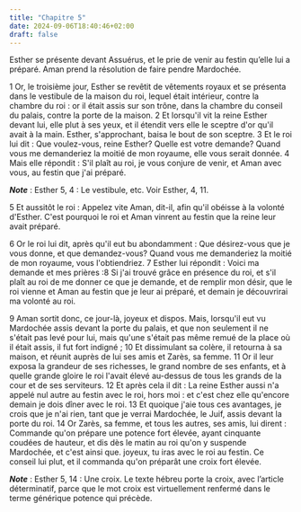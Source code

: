 ```yaml
---
title: "Chapitre 5"
date: 2024-09-06T18:40:46+02:00
draft: false
---
```



Esther se présente devant Assuérus, et le prie de venir au festin qu’elle lui a préparé.
Aman prend la résolution de faire pendre Mardochée.


1 Or, le troisième jour, Esther se revêtit de vêtements royaux et se présenta dans le vestibule de la maison du roi, lequel était intérieur, contre la chambre du roi : or il était assis sur son trône, dans la chambre du conseil du palais, contre la porte de la maison. 2 Et lorsqu'il vit la reine Esther devant lui, elle plut à ses yeux, et il étendit vers elle le sceptre d'or qu'il avait à la main. Esther, s'approchant, baisa le bout de son sceptre. 3 Et le roi lui dit : Que voulez-vous, reine Esther? Quelle est votre demande? Quand vous me demanderiez la moitié de mon royaume, elle vous serait donnée. 4 Mais elle répondit : S'il plaît au roi, je vous conjure de venir, et Aman avec vous, au festin que j'ai préparé.

***Note*** :  Esther 5, 4 : Le vestibule, etc. Voir Esther, 4, 11.

5 Et aussitôt le roi : Appelez vite Aman, dit-il, afin qu'il obéisse à la volonté d'Esther. C'est pourquoi le roi et Aman vinrent au festin que la reine leur avait préparé.


6 Or le roi lui dit, après qu'il eut bu abondamment : Que désirez-vous que je vous donne, et que demandez-vous? Quand vous me demanderiez la moitié de mon royaume, vous l'obtiendriez. 7 Esther lui répondit : Voici ma demande et mes prières :8 Si j'ai trouvé grâce en présence du roi, et s'il plaît au roi de me donner ce que je demande, et de remplir mon désir, que le roi vienne et Aman au festin que je leur ai préparé, et demain je découvrirai ma volonté au roi.


9 Aman sortit donc, ce jour-là, joyeux et dispos. Mais, lorsqu'il eut vu Mardochée assis devant la porte du palais, et que non seulement il ne s'était pas levé pour lui, mais qu'une s'était pas même remué de la place où il était assis, il fut fort indigné ; 10 Et dissimulant sa colère, il retourna à sa maison, et réunit auprès de lui ses amis et Zarès, sa femme. 11 Or il leur exposa la grandeur de ses richesses, le grand nombre de ses enfants, et à quelle grande gloire le roi l'avait élevé au-dessus de tous les grands de la cour et de ses serviteurs. 12 Et après cela il dit : La reine Esther aussi n'a appelé nul autre au festin avec le roi, hors moi : et c'est chez elle qu'encore demain je dois dîner avec le roi. 13 Et quoique j'aie tous ces avantages, je crois que je n'ai rien, tant que je verrai Mardochée, le Juif, assis devant la porte du roi. 14 Or Zarès, sa femme, et tous les autres, ses amis, lui dirent : Commande qu'on prépare une potence fort élevée, ayant cinquante coudées de hauteur, et dis dès le matin
au roi qu'on y suspende Mardochée, et c'est ainsi que. joyeux, tu iras avec le roi au festin. Ce conseil lui plut, et il commanda qu'on préparât une croix fort élevée.

***Note*** :  Esther 5, 14 : Une croix. Le texte hébreu porte la croix, avec l’article déterminatif, parce que le mot croix est virtuellement renfermé dans le terme générique potence qui précède.

